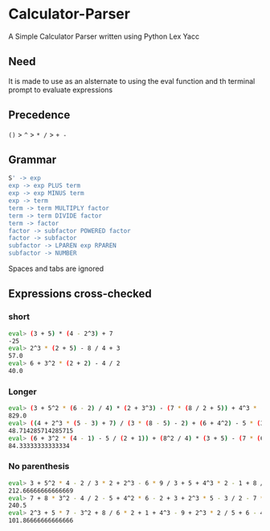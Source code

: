 # Calculator-Parser
A Simple Calculator Parser written using Python Lex Yacc

## Need
It is made to use as an alsternate to using the eval function and th terminal prompt to evaluate expressions 
## Precedence
`()` > `^` > `* /` > `+ -`

## Grammar
```sh
S' -> exp
exp -> exp PLUS term
exp -> exp MINUS term
exp -> term
term -> term MULTIPLY factor
term -> term DIVIDE factor
term -> factor
factor -> subfactor POWERED factor
factor -> subfactor
subfactor -> LPAREN exp RPAREN
subfactor -> NUMBER
```

Spaces and tabs are ignored

## Expressions cross-checked 

### short
```sh
eval> (3 + 5) * (4 - 2^3) + 7
-25
eval> 2^3 * (2 + 5) - 8 / 4 + 3
57.0
eval> 6 + 3^2 * (2 + 2) - 4 / 2
40.0
```
### Longer
```sh
eval> (3 + 5^2 * (6 - 2) / 4) * (2 + 3^3) - (7 * (8 / 2 + 5)) + 4^3 * (3 - 1) + 6 / (2 + 1) - 50
829.0
eval> ((4 + 2^3 * (5 - 3) + 7) / (3 * (8 - 5) - 2) + (6 + 4^2) - 5 * (3 + 2) + (7^2 / 2 - 1)) * 2
48.714285714285715
eval> (6 + 3^2 * (4 - 1) - 5 / (2 + 1)) + (8^2 / 4) * (3 + 5) - (7 * (6 - 4) + 9^2) + (10 / 2 + 3 * 5)
84.33333333333334
```

### No parenthesis
```sh
eval> 3 + 5^2 * 4 - 2 / 3 * 2 + 2^3 - 6 * 9 / 3 + 5 + 4^3 * 2 - 1 + 8 / 2 + 2 - 40 / 2 + 3
212.66666666666669
eval> 7 + 8 * 3^2 - 4 / 2 - 5 + 4^2 * 6 - 2 + 3 + 2^3 * 5 - 3 / 2 - 7 * 2 + 5^2 * 2 - 3
240.5
eval> 2^3 + 5 * 7 - 3^2 + 8 / 6 * 2 + 1 + 4^3 - 9 + 2^3 * 2 / 5 + 6 - 4 + 3 * 2 + 2 - 8 / 2
101.86666666666666
```